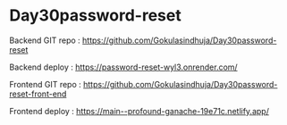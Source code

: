 # Day30password-reset

Backend GIT repo : https://github.com/Gokulasindhuja/Day30password-reset

Backend deploy : https://password-reset-wyl3.onrender.com/

Frontend GIT repo : https://github.com/Gokulasindhuja/Day30password-reset-front-end

Frontend deploy : https://main--profound-ganache-19e71c.netlify.app/
